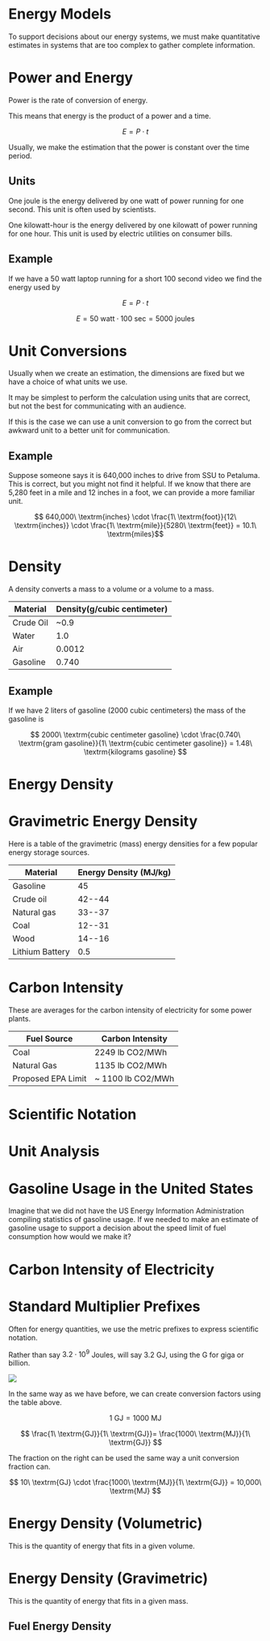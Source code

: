# Energy Models

To support decisions about our energy systems, we must make quantitative estimates in systems that are too complex to gather complete information.

# Power and Energy

Power is the rate of conversion of energy.

This means that energy is the product of a power and a time.

$$ E = P \cdot t $$

Usually, we make the estimation that the power is constant over the time period.

## Units

One joule is the energy delivered by one watt of power running for one second.
This unit is often used by scientists.

One kilowatt-hour is the energy delivered by one kilowatt of power running for one hour.
This unit is used by electric utilities on consumer bills.

## Example

If we have a 50 watt laptop running for a short 100 second video we find the energy used by

$$ E = P \cdot t $$

$$ E = 50\ \textrm{watt} \cdot 100\ \textrm{sec} = 5000\ \textrm{joules} $$

# Unit Conversions

Usually when we create an estimation, the dimensions are fixed but we have a choice of what units we use.

It may be simplest to perform the calculation using units that are correct, but not the best for communicating with an audience.

If this is the case we can use a unit conversion to go from the correct but awkward unit to a better unit for communication.

## Example

Suppose someone says it is 640,000 inches to drive from SSU to Petaluma.
This is correct, but you might not find it helpful.
If we know that there are 5,280 feet in a mile and 12 inches in a foot, we can provide a more familiar unit.

$$ 640,000\ \textrm{inches} \cdot \frac{1\ \textrm{foot}}{12\ \textrm{inches}} \cdot \frac{1\ \textrm{mile}}{5280\ \textrm{feet}} = 10.1\ \textrm{miles}$$

# Density

A density converts a mass to a volume or a volume to a mass.

|Material|Density(g/cubic centimeter)|
|--------|---------------------------|
|Crude Oil | ~0.9 |
|Water | 1.0 |
| Air  | 0.0012 |
| Gasoline | 0.740 |

## Example

If we have 2 liters of gasoline (2000 cubic centimeters) the mass of the gasoline is

$$ 2000\ \textrm{cubic centimeter gasoline} \cdot \frac{0.740\ \textrm{gram gasoline}}{1\ \textrm{cubic centimeter gasoline}} = 1.48\ \textrm{kilograms gasoline} $$

# Energy Density

# Gravimetric Energy Density

Here is a table of the gravimetric (mass) energy densities for a few popular energy storage sources.

| Material| Energy Density (MJ/kg) |
|--------|-----|
| Gasoline  | 45     |
| Crude oil | 42--44  |
| Natural gas | 33--37 |
| Coal | 12--31 |
| Wood | 14--16 |
| Lithium Battery | 0.5 |


# Carbon Intensity

These are averages for the carbon intensity of electricity for some power plants.

| Fuel Source | Carbon Intensity |
|-------------|------------------|
| Coal        | 2249 lb CO2/MWh  |
| Natural Gas | 1135 lb CO2/MWh  |
| Proposed EPA Limit | ~ 1100 lb CO2/MWh |

# Scientific Notation

# Unit Analysis

# Gasoline Usage in the United States

Imagine that we did not have the US Energy Information Administration compiling statistics of gasoline usage.
If we needed to make an estimate of gasoline usage to support a decision about the speed limit of fuel consumption how would we make it?


# Carbon Intensity of Electricity


# Standard Multiplier Prefixes

Often for energy quantities, we use the metric prefixes to express scientific notation.

Rather than say $3.2 \cdot 10^{9}$ Joules, will say 3.2 GJ, using the G for giga or billion.

![](../figures/SI-prefix-table.png)

In the same way as we have before, we can create conversion factors using the table above.

$$ 1\ \textrm{GJ} = 1000\ \textrm{MJ} $$

$$ \frac{1\ \textrm{GJ}}{1\ \textrm{GJ}}= \frac{1000\ \textrm{MJ}}{1\ \textrm{GJ}} $$

The fraction on the right can be used the same way a unit conversion fraction can.

$$ 10\ \textrm{GJ} \cdot \frac{1000\ \textrm{MJ}}{1\ \textrm{GJ}} = 10,000\ \textrm{MJ} $$

# Energy Density (Volumetric)

This is the quantity of energy that fits in a given volume.

# Energy Density (Gravimetric)

This is the quantity of energy that fits in a given mass.

## Fuel Energy Density

